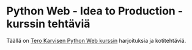 # Python Web - Idea to Production -kurssin tehtäviä 
Täällä on [Tero Karvisen Python Web kurssin](https://terokarvinen.com/2023/python-web-idea-to-production/) harjoituksia ja kotitehtäviä.
